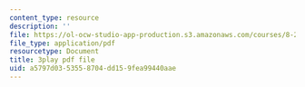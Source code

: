 ```yaml
---
content_type: resource
description: ''
file: https://ol-ocw-studio-app-production.s3.amazonaws.com/courses/8-286-the-early-universe-fall-2013/a5797d0353558704dd159fea99440aae_YfbXB_MSkSY.pdf
file_type: application/pdf
resourcetype: Document
title: 3play pdf file
uid: a5797d03-5355-8704-dd15-9fea99440aae
---
```

